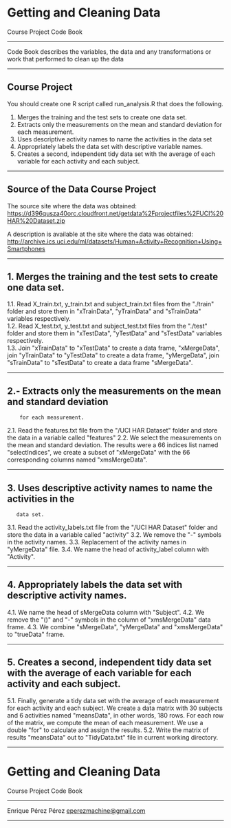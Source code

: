 # Getting and Cleaning Data 
  Course Project 
  Code Book
  
*************************************************************************
 Code Book describes the variables, the data and any transformations 
 or work that performed to clean up the data
*************************************************************************

## Course Project

You should create one R script called run_analysis.R that does the following.
1. Merges the training and the test sets to create one data set.
2. Extracts only the measurements on the mean and standard deviation for each measurement.
3. Uses descriptive activity names to name the activities in the data set
4. Appropriately labels the data set with descriptive variable names.
5. Creates a second, independent tidy data set with the average of each variable for each activity and each subject.
*************************************************************************

## Source of the Data Course Project

The source site where the data was obtained:  
https://d396qusza40orc.cloudfront.net/getdata%2Fprojectfiles%2FUCI%20HAR%20Dataset.zip

A description is available at the site where the data was obtained:
http://archive.ics.uci.edu/ml/datasets/Human+Activity+Recognition+Using+Smartphones    

*************************************************************************

## 1. Merges the training and the test sets to create one data set.

1.1. Read X_train.txt, y_train.txt and subject_train.txt files from the 
     "./train" folder and store them in "xTrainData", "yTrainData" and 
     "sTrainData" variables respectively.       
1.2. Read X_test.txt, y_test.txt and subject_test.txt files from the 
     "./test" folder and store them in "xTestData", "yTestData" and 
     "sTestData" variables respectively.  
1.3. Join "xTrainData" to "xTestData" to create a data frame, "xMergeData", 
     join "yTrainData" to "yTestData" to create a data frame, "yMergeData", 
     join "sTrainData" to "sTestData" to create a data frame "sMergeData".  

*************************************************************************

##  2.- Extracts only the measurements on the mean and standard deviation 
        for each measurement.

2.1. Read the features.txt file from the "/UCI HAR Dataset" folder and 
     store the data in a variable called "features"
2.2. We select the measurements on the mean and standard deviation. The 
     results were a 66 indices list named "selectIndices", we create a 
     subset of "xMergeData" with the 66 corresponding columns named 
     "xmsMergeData".  

*************************************************************************

##  3. Uses descriptive activity names to name the activities in the 
       data set.

3.1. Read the activity_labels.txt file from the "/UCI HAR Dataset" folder 
     and store the data in a variable called "activity"
3.2. We remove the "-" symbols in the activity names. 
3.3. Replacement of the activity names in "yMergeData" file.
3.4. We name the head of activity_label column with "Activity".

*************************************************************************

##  4. Appropriately labels the data set with descriptive activity names.

4.1. We name the head of sMergeData column with "Subject".
4.2. We remove the "()" and "-" symbols in the column of "xmsMergeData"
     data frame.
4.3. We combine "sMergeData", "yMergeData" and "xmsMergeData" to "trueData" 
     frame. 

*************************************************************************

##  5. Creates a second, independent tidy data set with the average of each variable for each activity and each subject.

5.1. Finally, generate a tidy data set with the average of each measurement 
     for each activity and each subject. We create a data matrix with 30 
     subjects and 6 activities named "meansData", in other words, 180 rows. 
     For each row of the matrix, we compute the mean of each measurement. 
     We use a double "for" to calculate and assign the results.
5.2. Write the matrix of results "meansData" out to "TidyData.txt" file 
     in current working directory. 

*************************************************************************

# Getting and Cleaning Data 
  Course Project 
  Code Book

*************************************************************************

 Enrique Pérez Pérez
 eperezmachine@gmail.com

*************************************************************************
